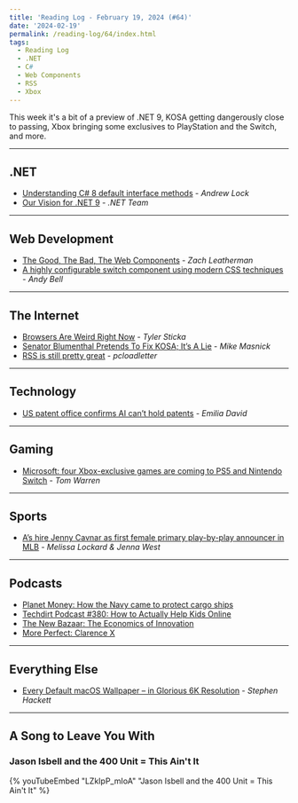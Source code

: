 ```yaml
---
title: 'Reading Log - February 19, 2024 (#64)'
date: '2024-02-19'
permalink: /reading-log/64/index.html
tags:
  - Reading Log
  - .NET
  - C#
  - Web Components
  - RSS
  - Xbox
---
```


This week it's a bit of a preview of .NET 9, KOSA getting dangerously close to passing, Xbox bringing some exclusives to PlayStation and the Switch, and more.
<!-- excerpt -->

---

## .NET

- [Understanding C# 8 default interface methods](https://andrewlock.net/understanding-default-interface-methods/) - *Andrew Lock*
- [Our Vision for .NET 9](https://devblogs.microsoft.com/dotnet/our-vision-for-dotnet-9/) - *.NET Team*

---

## Web Development

- [The Good, The Bad, The Web Components](https://www.zachleat.com/web/good-bad-web-components/) - *Zach Leatherman*
- [A highly configurable switch component using modern CSS techniques](https://piccalil.li/blog/a-highly-configurable-switch-component-using-modern-css/) - *Andy Bell*

---

## The Internet

- [Browsers Are Weird Right Now](https://tylersticka.com/journal/browsers-are-weird-right-now/) - *Tyler Sticka*
- [Senator Blumenthal Pretends To Fix KOSA; It’s A Lie](https://www.techdirt.com/2024/02/15/senator-blumenthal-pretends-to-fix-kosa-its-a-lie/) - *Mike Masnick*
- [RSS is still pretty great](https://www.pcloadletter.dev/blog/rss/) - *pcloadletter*

---

## Technology

- [US patent office confirms AI can’t hold patents](https://www.theverge.com/2024/2/13/24072241/ai-patent-us-office-guidance) - *Emilia David*

---

## Gaming

- [Microsoft: four Xbox-exclusive games are coming to PS5 and Nintendo Switch](https://www.theverge.com/2024/2/15/24073691/microsoft-xbox-games-ps5-nintendo-switch-exclusivity) - *Tom Warren*

---

## Sports

- [A’s hire Jenny Cavnar as first female primary play-by-play announcer in MLB](https://theathletic.com/5272804/2024/02/13/jenny-cavnar-play-by-play-broadcaster-athletics/) - *Melissa Lockard & Jenna West*

---

## Podcasts

- [Planet Money: How the Navy came to protect cargo ships](https://www.npr.org/2024/02/16/1197958269/freedom-of-the-seas-houthis-yemen)
- [Techdirt Podcast #380: How to Actually Help Kids Online](https://www.techdirt.com/2024/02/13/techdirt-podcast-episode-380-how-to-actually-help-kids-online/)
- [The New Bazaar: The Economics of Innovation](https://shows.acast.com/the-new-bazaar/episodes/the-economics-of-innovation)
- [More Perfect: Clarence X](https://www.wnycstudios.org/podcasts/radiolabmoreperfect/episodes/clarence-x)

---

## Everything Else

- [Every Default macOS Wallpaper – in Glorious 6K Resolution](https://512pixels.net/projects/default-mac-wallpapers-in-5k/) - *Stephen Hackett*

---

## A Song to Leave You With

### Jason Isbell and the 400 Unit = This Ain't It

{% youTubeEmbed "LZkIpP_mIoA" "Jason Isbell and the 400 Unit = This Ain't It" %}

